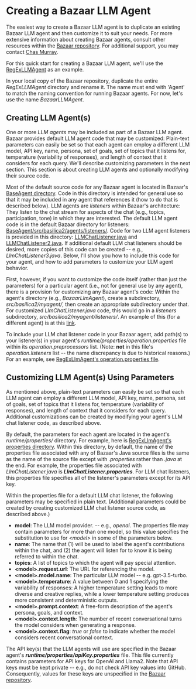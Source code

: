 # Creating a Bazaar LLM Agent
The easiest way to create a Bazaar LLM agent is to duplicate an existing Bazaar LLM agent and then customize it to suit your needs.  For more extensive information about creating Bazaar agents, consult other resources within the [Bazaar repository](https://github.com/DANCEcollaborative/bazaar/tree/main). For additional support, you may contact [Chas Murray](mailto:rcmurray@andrew.cmu.edu).

For this quick start for creating a Bazaar LLM agent, we'll use the [RegExLLMAgent](https://github.com/DANCEcollaborative/bazaar/tree/main/RegExLlmAgent) as an example.

In your local copy of the Bazaar repository, duplicate the entire *RegExLLMAgent* directory and rename it. The name must end with 'Agent' to match the naming convention for running Bazaar agents. For now, let's use the name *BazaarLLMAgent*.  

## Creating LLM Agent(s)

One or more *LLM agents* may be included as part of a Bazaar LLM agent. Bazaar provides default LLM agent code that may be customized: Plain-text parameters can easily be set so that each agent can employ a different LLM model, API key, name, persona, set of goals, set of topics that it listens for, temperature (variability of responses), and length of context that it considers for each query. We'll describe customizing parameters in the next section. This section is about creating LLM agents and optionally modifying their source code.

Most of the default source code for any Bazaar agent is located in Bazaar's [BaseAgent directory](https://github.com/DANCEcollaborative/bazaar/tree/main/BaseAgent). Code in this directory is intended for general use so that it may be included in any agent that references it (how to do that is described below). LLM agents are *listeners* within Bazaar's architecture: They listen to the chat stream for aspects of the chat (e.g., topics, participation, tone) in which they are interested. The default LLM agent code is in the default Bazaar directory for listeners: [BaseAgent/src/basilica2/agents/listeners/](https://github.com/DANCEcollaborative/bazaar/tree/main/BaseAgent/src/basilica2/agents/listeners). Code for two LLM agent listeners is provided in this directory: [LLMChatListener.java](https://github.com/DANCEcollaborative/bazaar/blob/main/BaseAgent/src/basilica2/agents/listeners/LlmChatListener.java) and [LLMChatListener2.java](https://github.com/DANCEcollaborative/bazaar/blob/main/BaseAgent/src/basilica2/agents/listeners/LlmChatListener.java). If additional default LLM chat listeners should be desired, more copies of this code can be created -- e.g., *LlmChatListener3.java*. Below, I'll show you how to include this code for your agent, and how to add parameters to customize your LLM agent behavior. 

First, however, if you want to customize the code itself (rather than just the parameters) for a particular agent (i.e., not for general use by any agent), there is a provision for customizing any Bazaar agent's code: Within the agent's directory (e.g., *BazaarLlmAgent*), create a subdirectory, *src/basilica2/myagent/*, then create an appropriate subdirectory under that. For customized *LlmChatListener.java* code, this would go in a *listeners* subdirectory, *src/basilica2/myagent/listeners/*. An example of this (for a different agent) is at this [link](https://github.com/DANCEcollaborative/bazaar/tree/main/JeopardyBigWGUAgent/src/basilica2/myagent/listeners). 

To include your LLM chat listener code in your Bazaar agent, add path(s) to your listener(s) in your agent's *runtime/properties/operation.properties* file within its *operation.preprocessors* list. (Note: **not** in this file's *operation.listeners* list -- the name discrepancy is due to historical reasons.) For an example, see [RegExLlmAgent's operation.properties file](https://github.com/DANCEcollaborative/bazaar/blob/main/RegExLlmAgent/runtime/properties/operation.properties).

## Customizing LLM Agent(s) Using Parameters

As mentioned above, plain-text parameters can easily be set so that each LLM agent can employ a different LLM model, API key, name, persona, set of goals, set of topics that it listens for, temperature (variability of responses), and length of context that it considers for each query. Additional customizations can be created by modifying your agent's LLM chat listener code, as described above.

By default, the parameters for each agent are located in the agent's *runtime/properties/* directory. For example, here is [RegExLlmAgent's properties directory](https://github.com/DANCEcollaborative/bazaar/tree/main/RegExLlmAgent/runtime/properties). Within this directory, by default, the name of the properties file associated with any of Bazaar's Java source files is the same as the name of the source file except with *.properties* rather than *.java* at the end. For example, the properties file associated with *LlmChatListener.java* is ***LlmChatListener.properties***. For LLM chat listeners, this properties file specifies all of the listener's parameters except for its API key. 

Within the properties file for a default LLM chat listener, the following parameters may be specified in plain text. (Additional parameters could be created by creating customized LLM chat listener source code, as described above.)  
*   **model**: The LLM model provider. -- e.g., *openai*. The properties file may contain parameters for more than one model, so this value specifies the substitution to use for *\<model\>* in some of the parameters below. 
*   **name**: The name that (1) will be used to label the agent's contributions within the chat, and (2) the agent will listen for to know it is being referred to within the chat.
*   **topics**: A list of topics to which the agent will pay special attention. 
*  **\<model\>.request.url**: The URL for referencing the model.
*  **\<model\>.model.name**: The particular LLM model -- e.g. gpt-3.5-turbo. 
*  **\<model\>.temperature**: A value between 0 and 1 specifying the variability of responses: A higher temperature setting leads to more diverse and creative replies, while a lower temperature setting produces more consistent and deterministic outputs.
*  **\<model\>.prompt.context**: A free-form description of the agent's persona, goals, and context. 
*  **\<model\>.context.length**: The number of recent conversational turns the model considers when generating a response.
*  **\<model\>.context.flag**: *true* or *false* to indicate whether the model considers recent conversational context.
  
The API key(s) that the LLM agents will use are specified in the Bazaar agent's ***runtime/properties/apiKey.properties*** file. This file currently contains parameters for API keys for OpenAI and Llama2. Note that API keys must be kept private -- e.g., do not check API key values into GitHub. Consequently, values for these keys are unspecified in the [Bazaar repository](https://github.com/DANCEcollaborative/bazaar).